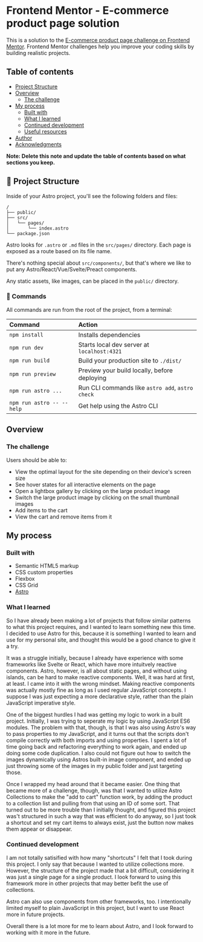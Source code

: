 # Frontend Mentor - E-commerce product page solution

This is a solution to the [E-commerce product page challenge on Frontend Mentor](https://www.frontendmentor.io/challenges/ecommerce-product-page-UPsZ9MJp6). Frontend Mentor challenges help you improve your coding skills by building realistic projects.

## Table of contents

- [Project Structure](#-project-structure)
- [Overview](#overview)
  - [The challenge](#the-challenge)
- [My process](#my-process)
  - [Built with](#built-with)
  - [What I learned](#what-i-learned)
  - [Continued development](#continued-development)
  - [Useful resources](#useful-resources)
- [Author](#author)
- [Acknowledgments](#acknowledgments)

**Note: Delete this note and update the table of contents based on what sections you keep.**

## 🚀 Project Structure

Inside of your Astro project, you'll see the following folders and files:

```text
/
├── public/
├── src/
│   └── pages/
│       └── index.astro
└── package.json
```

Astro looks for `.astro` or `.md` files in the `src/pages/` directory. Each page is exposed as a route based on its file name.

There's nothing special about `src/components/`, but that's where we like to put any Astro/React/Vue/Svelte/Preact components.

Any static assets, like images, can be placed in the `public/` directory.

### 🧞 Commands

All commands are run from the root of the project, from a terminal:

| Command                   | Action                                           |
| :------------------------ | :----------------------------------------------- |
| `npm install`             | Installs dependencies                            |
| `npm run dev`             | Starts local dev server at `localhost:4321`      |
| `npm run build`           | Build your production site to `./dist/`          |
| `npm run preview`         | Preview your build locally, before deploying     |
| `npm run astro ...`       | Run CLI commands like `astro add`, `astro check` |
| `npm run astro -- --help` | Get help using the Astro CLI                     |

## Overview

### The challenge

Users should be able to:

- View the optimal layout for the site depending on their device's screen size
- See hover states for all interactive elements on the page
- Open a lightbox gallery by clicking on the large product image
- Switch the large product image by clicking on the small thumbnail images
- Add items to the cart
- View the cart and remove items from it

## My process

### Built with

- Semantic HTML5 markup
- CSS custom properties
- Flexbox
- CSS Grid
- [Astro](https://astro.build)

### What I learned

So I have already been making a lot of projects that follow similar patterns to what this project requires, and I wanted to learn something new this time. I decided to use Astro for this, because it is something I wanted to learn and use for my personal site, and thought this would be a good chance to give it a try.

It was a struggle initially, because I already have experience with some frameworks like Svelte or React, which have more intuitvely reactive components. Astro, however, is all about static pages, and without using islands, can be hard to make reactive components. Well, it was hard at first, at least. I came into it with the wrong mindset. Making reactive components was actually mostly fine as long as I used regular JavaScript concepts. I suppose I was just expecting a more declarative style, rather than the plain JavaScript imperative style.

One of the biggest hurdles I had was getting my logic to work in a built project. Initially, I was trying to seperate my logic by using JavaScript ES6 modules. The problem with that, though, is that I was also using Astro's way to pass properties to my JavaScript, and it turns out that the scripts don't compile correctly with both imports and using properties. I spent a lot of time going back and refactoring everything to work again, and ended up doing some code duplication. I also could not figure out how to switch the images dynamically using Astros built-in image component, and ended up just throwing some of the images in my public folder and just targeting those.

Once I wrapped my head around that it became easier. One thing that became more of a challenge, though, was that I wanted to utilize Astro Collections to make the "add to cart" function work, by adding the product to a collection list and pulling from that using an ID of some sort. That turned out to be more trouble than I initially thought, and figured this project was't structured in such a way that was efficient to do anyway, so I just took a shortcut and set my cart items to always exist, just the button now makes them appear or disappear.

### Continued development

I am not totally satisified with how many "shortcuts" I felt that I took during this project. I only say that because I wanted to utilize collections more. However, the structure of the project made that a bit difficult, considering it was just a single page for a single product. I look forward to using this framework more in other projects that may better befit the use of collections.

Astro can also use components from other frameworks, too. I intentionally limited myself to plain JavaScript in this project, but I want to use React more in future projects.

Overall there is a lot more for me to learn about Astro, and I look forward to working with it more in the future.
